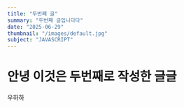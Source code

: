 ```yaml
---
title: "두번째 글"
summary: "두번째 글입니다다"
date: "2025-06-29"
thumbnail: "/images/default.jpg"
subject: "JAVASCRIPT"
---
```


# 안녕 이것은 두번째로 작성한 글글

우하하
